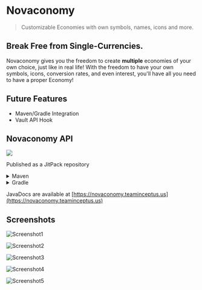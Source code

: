 # Novaconomy
> Customizable Economies with own symbols, names, icons and more.

## **Break Free from Single-Currencies.**
Novaconomy gives you the freedom to create **multiple** economies of your own choice, just like in real life!
With the freedom to have your own symbols, icons, conversion rates, and even interest, you'll have all you need to have a proper Economy!

## Future Features
- Maven/Gradle Integration
- Vault API Hook

## Novaconomy API
[![](https://jitpack.io/v/Team-Inceptus/Novaconomy.svg)](https://jitpack.io/#Team-Inceptus/Novaconomy)

Published as a JitPack repository
<details>
    <summary>Maven</summary>

```xml
	<project>
	    <repositories>
		    <repository>
		        <id>jitpack.io</id>
		        <url>https://jitpack.io</url>
		    </repository>
	    </repositories>
    
        <dependencies>
            <!-- Include just the API -->
            <dependency>
                <groupId>us.teaminceptus.Novaconomy</groupId>
                <artifactId>novaconomy-api</artifactId>
                <version>1.1.0</version>
            </dependency>
            <!-- Include the Actual Plugin -->
            <dependency>
                <groupId>us.teaminceptus.Novaconomy</groupId>
                <artifactId>novaconomy</artifactId>
                <version>1.1.0</version>
            </dependency>
        </dependencies>
	</project>
```
</details>

<details>
    <summary>Gradle</summary>

```gradle
		repositories {
			maven { url 'https://jitpack.io' }
		}

	 	dependencies {
	   	     implementation 'com.github.Team-Inceptus:Novaconomy:Tag'
		}	
```
</details>

JavaDocs are available at [https://novaconomy.teaminceptus.us](https://novaconomy.teaminceptus.us)

## Screenshots
![Screenshot1](https://cdn.discordapp.com/attachments/860730694551863328/949806777539653712/2022-03-05_17.12.13.png)

![Screenshot2](https://cdn.discordapp.com/attachments/860730694551863328/949806777917116476/2022-03-05_17.11.33.png)

![Screenshot3](https://cdn.discordapp.com/attachments/860730694551863328/949806778793721866/2022-03-05_17.09.03.png)

![Screenshot4](https://cdn.discordapp.com/attachments/860730694551863328/949806779343200326/2022-03-05_17.08.31.png)

![Screenshot5](https://cdn.discordapp.com/attachments/860730694551863328/949806779775205396/2022-03-05_17.08.18.png)

